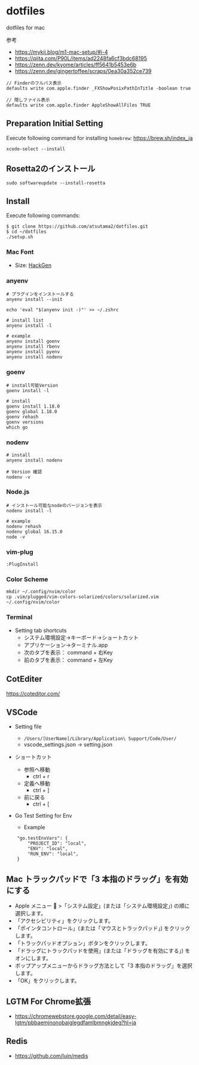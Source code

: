 # dotfiles
dotfiles for mac

参考
- https://mykii.blog/m1-mac-setup/#i-4
- https://qiita.com/P90L/items/ad2248fa6cf3bdc68195
- https://zenn.dev/kyome/articles/ff5641b5453e6b
- https://zenn.dev/gingertoffee/scraps/0ea30a352ce739

```
// Finderのフルパス表示
defaults write com.apple.finder _FXShowPosixPathInTitle -boolean true

// 隠しファイル表示
defaults write com.apple.finder AppleShowAllFiles TRUE
```

## Preparation Initial Setting
Execute following command for installing `homebrew`: https://brew.sh/index_ja

```
xcode-select --install
```

## Rosetta2のインストール
```
sudo softwareupdate --install-rosetta
```

## Install
Execute following commands:
```
$ git clone https://github.com/atsutama2/dotfiles.git
$ cd ~/dotfiles
./setup.sh
```

### Mac Font
- Size: [HackGen](https://github.com/yuru7/HackGen)

### anyenv
```
# プラグインをインストールする
anyenv install --init

echo 'eval "$(anyenv init -)"' >> ~/.zshrc

# install list
anyenv install -l

# example
anyenv install goenv
anyenv install rbenv
anyenv install pyenv
anyenv install nodenv
```

### goenv
```
# install可能Version
goenv install -l

# install
goenv install 1.18.0
goenv global 1.18.0
goenv rehash
goenv versions
which go
```

### nodenv
```
# install
anyenv install nodenv

# Version 確認
nodenv -v
```

### Node.js
```
# インストール可能なnodeのバージョンを表示
nodenv install -l

# example
nodenv rehash
nodenv global 16.15.0
node -v
```

### vim-plug
```
:PlugInstall
```

### Color Scheme
```
mkdir ~/.config/nvim/color
cp .vim/plugged/vim-colors-solarized/colors/solarized.vim ~/.config/nvim/color
```

### Terminal
- Setting tab shortcuts
  - システム環境設定→キーボード→ショートカット
  - アプリケーション→ターミナル.app
  - 次のタブを表示： command + 右Key
  - 前のタブを表示： command + 左Key
 
## CotEditer
https://coteditor.com/

## VSCode
- Setting file
  - `/Users/[UserName]/Library/Application\ Support/Code/User/ `
  - vscode_settings.json → setting.json
- ショートカット
  - 参照へ移動
    - ctrl + r
  - 定義へ移動
    - ctrl + ]
  - 前に戻る
    - ctrl + [

- Go Test Setting for Env
  - Example
```
    "go.testEnvVars": {
        "PROJECT_ID": "local",
        "ENV": "local",
        "RUN_ENV": "local",
    }
```
    
## Mac トラックパッドで「3 本指のドラッグ」を有効にする
- Apple メニュー  >「システム設定」(または「システム環境設定」) の順に選択します。
- 「アクセシビリティ」をクリックします。
- 「ポインタコントロール」(または「マウスとトラックパッド」) をクリックします。
- 「トラックパッドオプション」ボタンをクリックします。
- 「ドラッグにトラックパッドを使用」(または「ドラッグを有効にする」) をオンにします。
- ポップアップメニューからドラッグ方法として「3 本指のドラッグ」を選択します。
- 「OK」をクリックします。

## LGTM For Chrome拡張
- https://chromewebstore.google.com/detail/easy-lgtm/pbbaemjnonobaiglegdfamlbmngkjdeg?hl=ja

## Redis
- https://github.com/luin/medis
